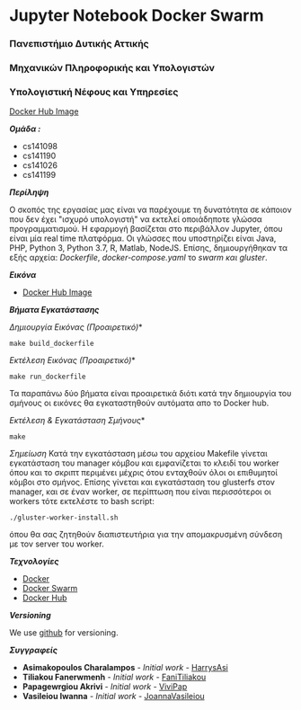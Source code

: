 <h1>Jupyter Notebook Docker Swarm</h1>

<h3> Πανεπιστήμιο Δυτικής Αττικής </h3>
<h3> Μηχανικών Πληροφορικής και Υπολογιστών </h3>
<h3> Υπολογιστική Νέφους και Υπηρεσίες </h3>

[Docker Hub Image](https://hub.docker.com/repository/docker/xarhsasi/jupyter-notebook-kit)

**_Ομάδα :_**

* cs141098
* cs141190
* cs141026
* cs141199

**_Περίληψη_**

Ο σκοπός της εργασίας μας είναι να παρέχουμε τη δυνατότητα σε κάποιον που δεν έχει "ισχυρό υπολογιστή" να εκτελεί οποιάδηποτε γλώσσα προγραμματισμού. Η εφαρμογή βασίζεται στο περιβάλλον Jupyter, όπου είναι μία real time πλατφόρμα. Οι γλώσσες που υποστηρίζει είναι Java, PHP, Python 3, Python 3.7, R, Matlab, NodeJS. Επίσης, δημιουργήθηκαν τα εξής αρχεία: *_Dockerfile_*, *_docker-compose.yaml_* το *_swarm και gluster_*.

**_Εικόνα_**

* [Docker Hub Image](https://hub.docker.com/repository/docker/xarhsasi/jupyter-notebook-kit)

**_Βήματα Εγκατάστασης_**

*Δημιουργία Εικόνας (Προαιρετικό)**

```
make build_dockerfile
```

*Εκτέλεση Εικόνας (Προαιρετικό)**

```
make run_dockerfile
```

Τα παραπάνω δύο βήματα είναι προαιρετικά διότι κατά την δημιουργία του σμήνους οι εικόνες θα εγκαταστηθούν αυτόματα απο το Docker hub.

*Εκτέλεση & Εγκατάσταση Σμήνους**

```
make
```

*_Σημείωση_*
Κατά την εγκατάσταση μέσω του αρχείου Makefile γίνεται εγκατάσταση του manager κόμβου και εμφανίζεται το κλειδί του worker όπου και το σκριπτ περιμένει μέχρις ότου ενταχθούν όλοι οι επιθυμητοί κόμβοι στο σμήνος. 
Επίσης γίνεται και εγκατάσταση του glusterfs στον manager, και σε έναν worker, σε περίπτωση που είναι περισσότεροι οι workers τότε εκτελέστε το bash script:
```
./gluster-worker-install.sh
```
όπου θα σας ζητηθούν διαπιστευτήρια για την απομακρυσμένη σύνδεση με τον server του worker.

**_Τεχνολογίες_**

* [Docker](https://www.docker.com/)
* [Docker Swarm](https://docs.docker.com/engine/swarm/)
* [Docker Hub](https://hub.docker.com/)

**_Versioning_**

We use [github](https://github.com/) for versioning.

**_Συγγραφείς_**

* **Asimakopoulos Charalampos** - *Initial work* - [HarrysAsi](https://github.com/HarrysAsi)
* **Tiliakou Fanerwmenh** - *Initial work* - [FaniTiliakou](https://github.com/fani-tiliakou)
* **Papagewrgiou Akrivi** - *Initial work* - [ViviPap](https://github.com/vivipap)
* **Vasileiou Iwanna** - *Initial work* - [JoannaVasileiou](https://github.com/JoannaVasileiou)



